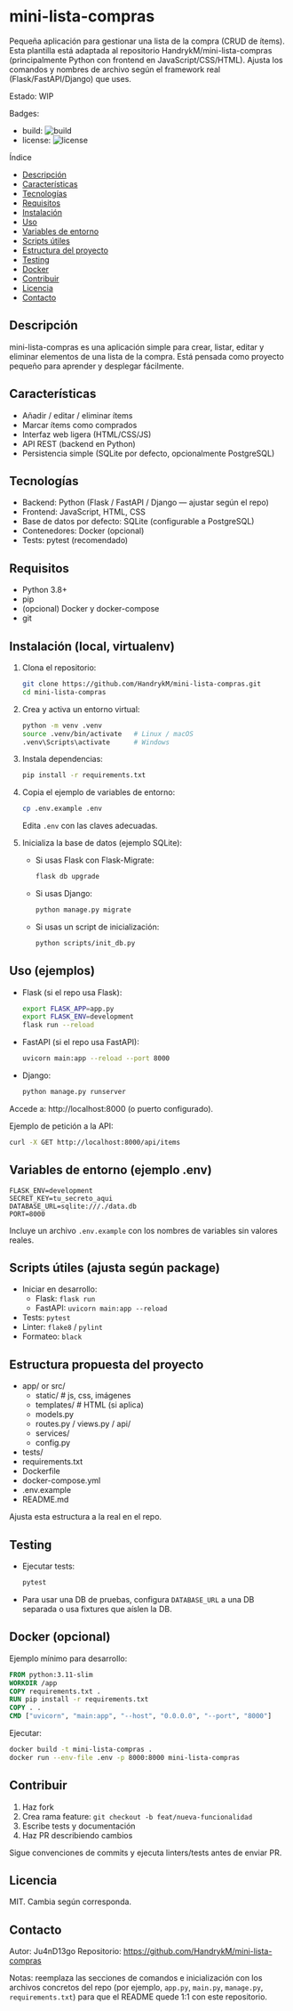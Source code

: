 # mini-lista-compras

Pequeña aplicación para gestionar una lista de la compra (CRUD de ítems). Esta plantilla está adaptada al repositorio HandrykM/mini-lista-compras (principalmente Python con frontend en JavaScript/CSS/HTML). Ajusta los comandos y nombres de archivo según el framework real (Flask/FastAPI/Django) que uses.

Estado: WIP

Badges:
- build: ![build](https://img.shields.io/badge/build-pendiente-lightgrey)
- license: ![license](https://img.shields.io/badge/license-MIT-blue)

Índice
- [Descripción](#descripción)
- [Características](#características)
- [Tecnologías](#tecnologías)
- [Requisitos](#requisitos)
- [Instalación](#instalación)
- [Uso](#uso)
- [Variables de entorno](#variables-de-entorno)
- [Scripts útiles](#scripts-útiles)
- [Estructura del proyecto](#estructura-del-proyecto)
- [Testing](#testing)
- [Docker](#docker)
- [Contribuir](#contribuir)
- [Licencia](#licencia)
- [Contacto](#contacto)

## Descripción
mini-lista-compras es una aplicación simple para crear, listar, editar y eliminar elementos de una lista de la compra. Está pensada como proyecto pequeño para aprender y desplegar fácilmente.

## Características
- Añadir / editar / eliminar ítems
- Marcar ítems como comprados
- Interfaz web ligera (HTML/CSS/JS)
- API REST (backend en Python)
- Persistencia simple (SQLite por defecto, opcionalmente PostgreSQL)

## Tecnologías
- Backend: Python (Flask / FastAPI / Django — ajustar según el repo)
- Frontend: JavaScript, HTML, CSS
- Base de datos por defecto: SQLite (configurable a PostgreSQL)
- Contenedores: Docker (opcional)
- Tests: pytest (recomendado)

## Requisitos
- Python 3.8+
- pip
- (opcional) Docker y docker-compose
- git

## Instalación (local, virtualenv)
1. Clona el repositorio:
   ```bash
   git clone https://github.com/HandrykM/mini-lista-compras.git
   cd mini-lista-compras
   ```
2. Crea y activa un entorno virtual:
   ```bash
   python -m venv .venv
   source .venv/bin/activate   # Linux / macOS
   .venv\Scripts\activate      # Windows
   ```
3. Instala dependencias:
   ```bash
   pip install -r requirements.txt
   ```
4. Copia el ejemplo de variables de entorno:
   ```bash
   cp .env.example .env
   ```
   Edita `.env` con las claves adecuadas.

5. Inicializa la base de datos (ejemplo SQLite):
   - Si usas Flask con Flask-Migrate:
     ```bash
     flask db upgrade
     ```
   - Si usas Django:
     ```bash
     python manage.py migrate
     ```
   - Si usas un script de inicialización:
     ```bash
     python scripts/init_db.py
     ```

## Uso (ejemplos)
- Flask (si el repo usa Flask):
  ```bash
  export FLASK_APP=app.py
  export FLASK_ENV=development
  flask run --reload
  ```
- FastAPI (si el repo usa FastAPI):
  ```bash
  uvicorn main:app --reload --port 8000
  ```
- Django:
  ```bash
  python manage.py runserver
  ```

Accede a: http://localhost:8000 (o puerto configurado).

Ejemplo de petición a la API:
```bash
curl -X GET http://localhost:8000/api/items
```

## Variables de entorno (ejemplo .env)
```
FLASK_ENV=development
SECRET_KEY=tu_secreto_aqui
DATABASE_URL=sqlite:///./data.db
PORT=8000
```

Incluye un archivo `.env.example` con los nombres de variables sin valores reales.

## Scripts útiles (ajusta según package)
- Iniciar en desarrollo:
  - Flask: `flask run`
  - FastAPI: `uvicorn main:app --reload`
- Tests: `pytest`
- Linter: `flake8` / `pylint`
- Formateo: `black`

## Estructura propuesta del proyecto
- app/ or src/
  - static/        # js, css, imágenes
  - templates/     # HTML (si aplica)
  - models.py
  - routes.py / views.py / api/
  - services/
  - config.py
- tests/
- requirements.txt
- Dockerfile
- docker-compose.yml
- .env.example
- README.md

Ajusta esta estructura a la real en el repo.

## Testing
- Ejecutar tests:
  ```bash
  pytest
  ```
- Para usar una DB de pruebas, configura `DATABASE_URL` a una DB separada o usa fixtures que aíslen la DB.

## Docker (opcional)
Ejemplo mínimo para desarrollo:
```dockerfile
FROM python:3.11-slim
WORKDIR /app
COPY requirements.txt .
RUN pip install -r requirements.txt
COPY . .
CMD ["uvicorn", "main:app", "--host", "0.0.0.0", "--port", "8000"]
```
Ejecutar:
```bash
docker build -t mini-lista-compras .
docker run --env-file .env -p 8000:8000 mini-lista-compras
```

## Contribuir
1. Haz fork
2. Crea rama feature: `git checkout -b feat/nueva-funcionalidad`
3. Escribe tests y documentación
4. Haz PR describiendo cambios

Sigue convenciones de commits y ejecuta linters/tests antes de enviar PR.

## Licencia
MIT. Cambia según corresponda.

## Contacto
Autor: Ju4nD13go
Repositorio: https://github.com/HandrykM/mini-lista-compras

Notas: reemplaza las secciones de comandos e inicialización con los archivos concretos del repo (por ejemplo, `app.py`, `main.py`, `manage.py`, `requirements.txt`) para que el README quede 1:1 con este repositorio.
